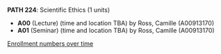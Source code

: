 **PATH 224**: Scientific Ethics (1 units)

- **A00** (Lecture) (time and location TBA) by Ross, Camille (A00913170)
- **A01** (Seminar) (time and location TBA) by Ross, Camille (A00913170)

[Enrollment numbers over time](./PATH224.tsv)
